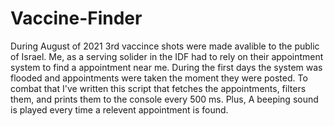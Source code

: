 # Vaccine-Finder
During August of 2021 3rd vaccince shots were made avalible to the public of Israel.
Me, as a serving solider in the IDF had to rely on their appointment system to find a appointment near me. During the first days the system was flooded and appointments were taken the moment they were posted. To combat that I've written this script that fetches the appointments, filters them, and prints them to the console every 500 ms. Plus, A beeping sound is played every time a relevent appointment is found.
